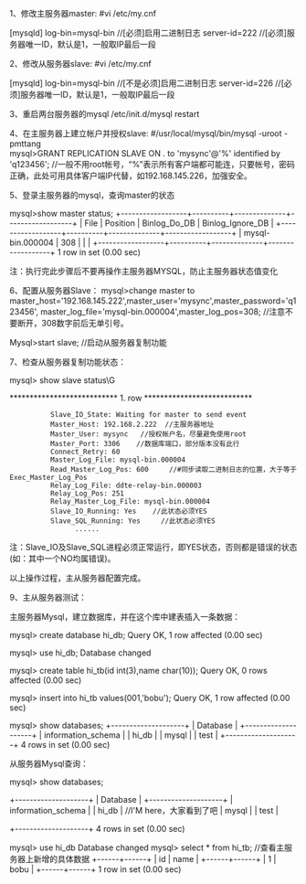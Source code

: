1、修改主服务器master:
   #vi /etc/my.cnf
    

  [mysqld]
       log-bin=mysql-bin   //[必须]启用二进制日志
       server-id=222      //[必须]服务器唯一ID，默认是1，一般取IP最后一段


2、修改从服务器slave:
   #vi /etc/my.cnf
     

 [mysqld]
       log-bin=mysql-bin   //[不是必须]启用二进制日志
       server-id=226      //[必须]服务器唯一ID，默认是1，一般取IP最后一段


3、重启两台服务器的mysql
   /etc/init.d/mysql restart

4、在主服务器上建立帐户并授权slave:
   #/usr/local/mysql/bin/mysql -uroot -pmttang  
   mysql>GRANT REPLICATION SLAVE ON *.* to 'mysync'@'%' identified by 'q123456'; //一般不用root帐号，&ldquo;%&rdquo;表示所有客户端都可能连，只要帐号，密码正确，此处可用具体客户端IP代替，如192.168.145.226，加强安全。

5、登录主服务器的mysql，查询master的状态
 

  mysql>show master status;
   +------------------+----------+--------------+------------------+
   | File             | Position | Binlog_Do_DB | Binlog_Ignore_DB |
   +------------------+----------+--------------+------------------+
   | mysql-bin.000004 |      308 |              |                  |
   +------------------+----------+--------------+------------------+
   1 row in set (0.00 sec)


   注：执行完此步骤后不要再操作主服务器MYSQL，防止主服务器状态值变化

6、配置从服务器Slave：
   mysql>change master to master_host='192.168.145.222',master_user='mysync',master_password='q123456',
         master_log_file='mysql-bin.000004',master_log_pos=308;   //注意不要断开，308数字前后无单引号。

   Mysql>start slave;    //启动从服务器复制功能

7、检查从服务器复制功能状态：

   mysql> show slave status\G

 

 *************************** 1. row ***************************

              Slave_IO_State: Waiting for master to send event
              Master_Host: 192.168.2.222  //主服务器地址
              Master_User: mysync   //授权帐户名，尽量避免使用root
              Master_Port: 3306    //数据库端口，部分版本没有此行
              Connect_Retry: 60
              Master_Log_File: mysql-bin.000004
              Read_Master_Log_Pos: 600     //#同步读取二进制日志的位置，大于等于Exec_Master_Log_Pos
              Relay_Log_File: ddte-relay-bin.000003
              Relay_Log_Pos: 251
              Relay_Master_Log_File: mysql-bin.000004
              Slave_IO_Running: Yes    //此状态必须YES
              Slave_SQL_Running: Yes     //此状态必须YES
                    ......



注：Slave_IO及Slave_SQL进程必须正常运行，即YES状态，否则都是错误的状态(如：其中一个NO均属错误)。

以上操作过程，主从服务器配置完成。
 
9、主从服务器测试：

主服务器Mysql，建立数据库，并在这个库中建表插入一条数据：

 

 mysql> create database hi_db;
  Query OK, 1 row affected (0.00 sec)

  mysql> use hi_db;
  Database changed

  mysql>  create table hi_tb(id int(3),name char(10));
  Query OK, 0 rows affected (0.00 sec)
 
  mysql> insert into hi_tb values(001,'bobu');
  Query OK, 1 row affected (0.00 sec)

  mysql> show databases;
   +--------------------+
   | Database           |
   +--------------------+
   | information_schema |
   | hi_db                |
   | mysql                |
   | test                 |
   +--------------------+
   4 rows in set (0.00 sec)

从服务器Mysql查询：

   mysql> show databases;

   +--------------------+
   | Database               |
   +--------------------+
   | information_schema |
   | hi_db                 |       //I'M here，大家看到了吧
   | mysql                 |
   | test          |

   +--------------------+
   4 rows in set (0.00 sec)

   mysql> use hi_db
   Database changed
   mysql> select * from hi_tb;           //查看主服务器上新增的具体数据
   +------+------+
   | id   | name |
   +------+------+
   |    1 | bobu |
   +------+------+
   1 row in set (0.00 sec)

